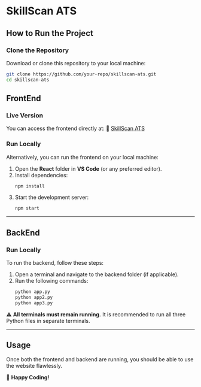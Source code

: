 # SkillScan ATS

## How to Run the Project

### **Clone the Repository**
Download or clone this repository to your local machine:
```sh
git clone https://github.com/your-repo/skillscan-ats.git
cd skillscan-ats
```

## **FrontEnd**
### **Live Version**
You can access the frontend directly at:
🔗 [SkillScan ATS](https://skill-scan-ats.vercel.app/)

### **Run Locally**
Alternatively, you can run the frontend on your local machine:
1. Open the **React** folder in **VS Code** (or any preferred editor).
2. Install dependencies:
   ```sh
   npm install
   ```
3. Start the development server:
   ```sh
   npm start
   ```

---

## **BackEnd**
### **Run Locally**
To run the backend, follow these steps:
1. Open a terminal and navigate to the backend folder (if applicable).
2. Run the following commands:
   ```sh
   python app.py
   python app2.py
   python app3.py
   ```

⚠️ **All terminals must remain running.**
It is recommended to run all three Python files in separate terminals.

---

## **Usage**
Once both the frontend and backend are running, you should be able to use the website flawlessly.

🚀 **Happy Coding!**

